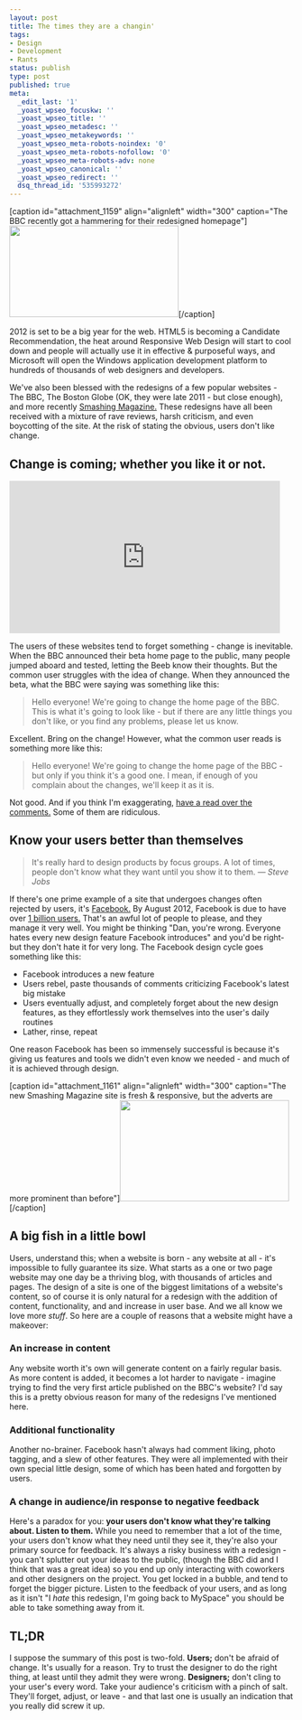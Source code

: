 ```yaml
---
layout: post
title: The times they are a changin'
tags:
- Design
- Development
- Rants
status: publish
type: post
published: true
meta:
  _edit_last: '1'
  _yoast_wpseo_focuskw: ''
  _yoast_wpseo_title: ''
  _yoast_wpseo_metadesc: ''
  _yoast_wpseo_metakeywords: ''
  _yoast_wpseo_meta-robots-noindex: '0'
  _yoast_wpseo_meta-robots-nofollow: '0'
  _yoast_wpseo_meta-robots-adv: none
  _yoast_wpseo_canonical: ''
  _yoast_wpseo_redirect: ''
  dsq_thread_id: '535993272'
---
```

[caption id="attachment_1159" align="alignleft" width="300" caption="The BBC recently got a hammering for their redesigned homepage"]<img class="size-medium wp-image-1159" title="BBC Redesign" src="http://daneden.me/wp-content/uploads/2012/01/bbc-300x162.png" alt="" width="300" height="162" />[/caption]

2012 is set to be a big year for the web. HTML5 is becoming a Candidate Recommendation, the heat around Responsive Web Design will start to cool down and people will actually use it in effective &amp; purposeful ways, and Microsoft will open the Windows application development platform to hundreds of thousands of web designers and developers.

We've also been blessed with the redesigns of a few popular websites - The BBC, The Boston Globe (OK, they were late 2011 - but close enough), and more recently <a href="http://www.smashingmagazine.com/">Smashing Magazine.</a> These redesigns have all been received with a mixture of rave reviews, harsh criticism, and even boycotting of the site. At the risk of stating the obvious, users don't like change.
<!--more-->
<h2>Change is coming; whether you like it or not.</h2>
<iframe src="http://www.youtube.com/embed/LHpdgHTINik" frameborder="0" width="480" height="270"></iframe>

The users of these websites tend to forget something - change is inevitable. When the BBC announced their beta home page to the public, many people jumped aboard and tested, letting the Beeb know their thoughts. But the common user struggles with the idea of change. When they announced the beta, what the BBC were saying was something like this:
<blockquote>Hello everyone! We're going to change the home page of the BBC. This is what it's going to look like - but if there are any little things you don't like, or you find any problems, please let us know.</blockquote>
Excellent. Bring on the change! However, what the common user reads is something more like this:
<blockquote>Hello everyone! We're going to change the home page of the BBC - but only if you think it's a good one. I mean, if enough of you complain about the changes, we'll keep it as it is.</blockquote>
Not good. And if you think I'm exaggerating, <a href="http://www.bbc.co.uk/blogs/bbcinternet/2011/11/bbc_online_homepage_launch.html#comments">have a read over the comments.</a> Some of them are ridiculous.
<h2>Know your users better than themselves</h2>
<blockquote>It's really hard to design products by focus groups. A lot of times, people don't know what they want until you show it to them.
<cite>— Steve Jobs</cite></blockquote>
If there's one prime example of a site that undergoes changes often rejected by users, it's <a href="http://facebook.com">Facebook.</a> By August 2012, Facebook is due to have over <a href="http://thenextweb.com/facebook/2012/01/12/fuelled-by-emerging-markets-facebook-set-to-hit-1-billion-users-in-august/">1 billion users.</a> That's an awful lot of people to please, and they manage it very well. You might be thinking "Dan, you're wrong. Everyone hates every new design feature Facebook introduces" and you'd be right- but they don't hate it for very long. The Facebook design cycle goes something like this:
<ul>
	<li>Facebook introduces a new feature</li>
	<li>Users rebel, paste thousands of comments criticizing Facebook's latest big mistake</li>
	<li>Users eventually adjust, and completely forget about the new design features, as they effortlessly work themselves into the user's daily routines</li>
	<li>Lather, rinse, repeat</li>
</ul>
One reason Facebook has been so immensely successful is because it's giving us features and tools we didn't even know we needed - and much of it is achieved through design.

[caption id="attachment_1161" align="alignleft" width="300" caption="The new Smashing Magazine site is fresh &amp; responsive, but the adverts are more prominent than before"]<img class="size-medium wp-image-1161" title="Smashing Magazine Redesign" src="http://daneden.me/wp-content/uploads/2012/01/smashing1-300x179.png" alt="" width="300" height="179" />[/caption]
<h2>A big fish in a little bowl</h2>
Users, understand this; when a website is born - any website at all - it's impossible to fully guarantee its size. What starts as a one or two page website may one day be a thriving blog, with thousands of articles and pages. The design of a site is one of the biggest limitations of a website's content, so of course it is only natural for a redesign with the addition of content, functionality, and and increase in user base. And we all know we love more <em>stuff</em>. So here are a couple of reasons that a website might have a makeover:
<h3>An increase in content</h3>
Any website worth it's own will generate content on a fairly regular basis. As more content is added, it becomes a lot harder to navigate - imagine trying to find the very first article published on the BBC's website? I'd say this is a pretty obvious reason for many of the redesigns I've mentioned here.
<h3>Additional functionality</h3>
Another no-brainer. Facebook hasn't always had comment liking, photo tagging, and a slew of other features. They were all implemented with their own special little design, some of which has been hated and forgotten by users.
<h3>A change in audience/in response to negative feedback</h3>
Here's a paradox for you: <strong>your users don't know what they're talking about. Listen to them.</strong>
While you need to remember that a lot of the time, your users don't know what they need until they see it, they're also your primary source for feedback. It's always a risky business with a redesign - you can't splutter out your ideas to the public, (though the BBC did and I think that was a great idea) so you end up only interacting with coworkers and other designers on the project. You get locked in a bubble, and tend to forget the bigger picture. Listen to the feedback of your users, and as long as it isn't "I <em>hate</em> this redesign, I'm going back to MySpace" you should be able to take something away from it.
<h2 id="tldr">TL;DR</h2>
I suppose the summary of this post is two-fold. <strong>Users;</strong> don't be afraid of change. It's usually for a reason. Try to trust the designer to do the right thing, at least until they admit they were wrong. <strong>Designers;</strong> don't cling to your user's every word. Take your audience's criticism with a pinch of salt. They'll forget, adjust, or leave - and that last one is usually an indication that you really did screw it up.
